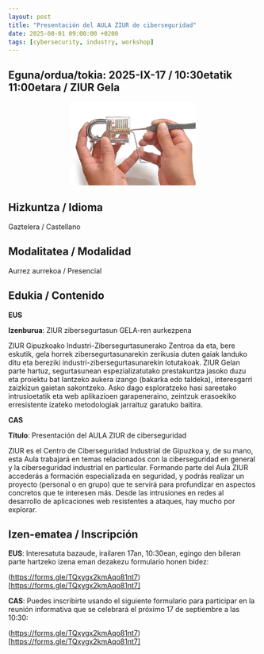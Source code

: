 ```yaml
---
layout: post
title: "Presentación del AULA ZIUR de ciberseguridad"
date: 2025-08-01 09:00:00 +0200
tags: [cybersecurity, industry, workshop]
---
```


## Eguna/ordua/tokia: 2025-IX-17 / 10:30etatik 11:00etara / ZIUR Gela

<div style="text-align: center;">
<img src="/assets/img/posts/lockpicking-learning.jpg" alt="Giltzarrapo garden bat irekitzen kako-ziriekin. Abriendo un candado con ganzuas." title="Giltzarrapo garden bat irekitzen kako-ziriekin. Abriendo un candado con ganzuas." width="50%" />
</div>

## Hizkuntza / Idioma 

Gaztelera / Castellano

## Modalitatea / Modalidad

Aurrez aurrekoa / Presencial

## Edukia / Contenido

**EUS**

**Izenburua**: ZIUR zibersegurtasun GELA-ren aurkezpena

ZIUR Gipuzkoako Industri-Zibersegurtasunerako Zentroa da eta, bere eskutik, gela horrek zibersegurtasunarekin zerikusia duten gaiak landuko ditu eta bereziki industri-zibersegurtasunarekin lotutakoak. ZIUR Gelan parte hartuz, segurtasunean espezializatutako prestakuntza jasoko duzu eta proiektu bat lantzeko aukera izango (bakarka edo taldeka), interesgarri zaizkizun gaietan sakontzeko. Asko dago esploratzeko hasi sareetako intrusioetatik eta web aplikazioen garapeneraino, zeintzuk erasoekiko erresistente izateko metodologiak jarraituz garatuko baitira.

**CAS**

**Título**: Presentación del AULA ZIUR de ciberseguridad

ZIUR es el Centro de Ciberseguridad Industrial de Gipuzkoa y, de su mano, esta Aula trabajará en temas relacionados con la ciberseguridad en general y la ciberseguridad industrial en particular. Formando parte del Aula ZIUR accederás a formación especializada en seguridad, y podrás realizar un proyecto (personal o en grupo) que te servirá para profundizar en aspectos concretos que te interesen más. Desde las intrusiones en redes al desarrollo de aplicaciones web resistentes a ataques, hay mucho por explorar. 

## Izen-ematea / Inscripción

**EUS**: Interesatuta bazaude, irailaren 17an, 10:30ean, egingo den bileran parte hartzeko izena eman dezakezu formulario honen bidez: 

(https://forms.gle/TQxygx2kmAqo81nt7)[https://forms.gle/TQxygx2kmAqo81nt7]


**CAS**: Puedes inscribirte usando el siguiente formulario para participar en la reunión informativa que se celebrará el próximo 17 de septiembre a las 10:30:

(https://forms.gle/TQxygx2kmAqo81nt7)[https://forms.gle/TQxygx2kmAqo81nt7]

